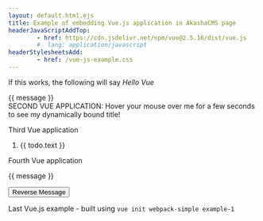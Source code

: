 ```yaml
---
layout: default.html.ejs
title: Example of embedding Vue.js application in AkashaCMS page
headerJavaScriptAddTop: 
        - href: https://cdn.jsdelivr.net/npm/vue@2.5.16/dist/vue.js
        #  lang: application/javascript
headerStylesheetsAdd:
        - href: /vue-js-example.css
---
```


If this works, the following will say _Hello Vue_

<div id="app-1" class="vue-js-example">
  {{ message }}
</div>

<script>

var app = new Vue({
  el: '#app-1',
  data: {
    message: 'Hello Vue!'
  }
});

</script>

<div id="app-2" class="vue-js-example">
  <span v-bind:title="message">
    SECOND VUE APPLICATION:  Hover your mouse over me for a few seconds
    to see my dynamically bound title!
  </span>
</div>

<script>
var app2 = new Vue({
  el: '#app-2',
  data: {
    message: 'You loaded this page on ' + new Date().toLocaleString()
  }
});
</script>

Third Vue application

<div id="app-4" class="vue-js-example">
  <ol>
    <li v-for="todo in todos">
      {{ todo.text }}
    </li>
  </ol>
</div>

<script>
var app4 = new Vue({
  el: '#app-4',
  data: {
    todos: [
      { text: 'Learn JavaScript' },
      { text: 'Learn Vue' },
      { text: 'Build something awesome' }
    ]
  }
});

</script>

Fourth Vue application

<div id="app-5" class="vue-js-example">
  <p>{{ message }}</p>
  <button v-on:click="reverseMessage">Reverse Message</button>
</div>

<script>
var app5 = new Vue({
  el: '#app-5',
  data: {
    message: 'Hello Vue.js!'
  },
  methods: {
    reverseMessage: function () {
      this.message = this.message.split('').reverse().join('')
    }
  }
});
</script>

Last Vue.js example - built using `vue init webpack-simple example-1`

<div id="app-example-01" class="vue-js-example"></div>
<script src="/vue-js/example-01/build.js"></script>

